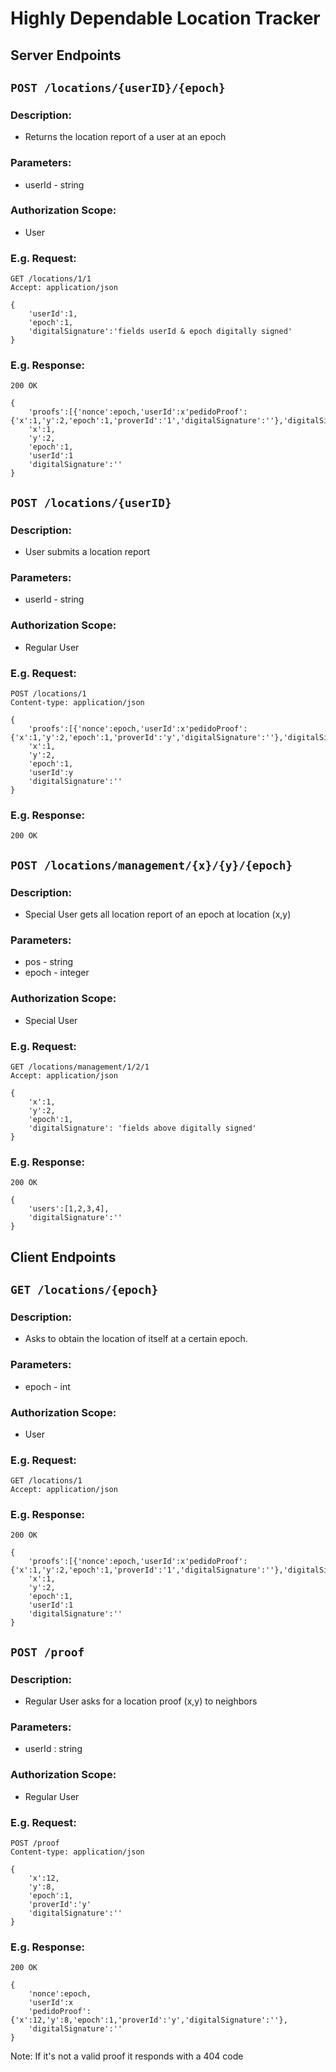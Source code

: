 # Highly Dependable Location Tracker

## Server Endpoints

## `POST /locations/{userID}/{epoch}`

### Description:
- Returns the location report of a user at an epoch

### Parameters:
- userId -  string

### Authorization Scope:
- User

### E.g. Request:
```
GET /locations/1/1
Accept: application/json

{
    'userId':1,
    'epoch':1,
    'digitalSignature':'fields userId & epoch digitally signed'
}
```

### E.g. Response:
```
200 OK

{
    'proofs':[{'nonce':epoch,'userId':x'pedidoProof':{'x':1,'y':2,'epoch':1,'proverId':'1','digitalSignature':''},'digitalSignature':''}],
    'x':1,
    'y':2,
    'epoch':1,
    'userId':1
    'digitalSignature':''
}
```

## `POST /locations/{userID}`

### Description:
- User submits a location report

### Parameters:
- userId -  string

### Authorization Scope:
- Regular User

### E.g. Request:
```
POST /locations/1
Content-type: application/json

{
    'proofs':[{'nonce':epoch,'userId':x'pedidoProof':{'x':1,'y':2,'epoch':1,'proverId':'y','digitalSignature':''},'digitalSignature':''}],
    'x':1,
    'y':2,
    'epoch':1,
    'userId':y
    'digitalSignature':''
}
```

### E.g. Response:
```
200 OK
```

## `POST /locations/management/{x}/{y}/{epoch}`

### Description:
- Special User gets all location report of an epoch at location (x,y)

### Parameters:
- pos -  string
- epoch -  integer

### Authorization Scope:
- Special User

### E.g. Request:
```
GET /locations/management/1/2/1
Accept: application/json

{
    'x':1,
    'y':2,
    'epoch':1,
    'digitalSignature': 'fields above digitally signed'
}
```

### E.g. Response:
```
200 OK

{
    'users':[1,2,3,4],
    'digitalSignature':''
}
```

## Client Endpoints

## `GET /locations/{epoch}`

### Description:
- Asks to obtain the location of itself at a certain epoch.

### Parameters:
- epoch -  int

### Authorization Scope:
- User

### E.g. Request:
```
GET /locations/1
Accept: application/json
```

### E.g. Response:
```
200 OK

{
    'proofs':[{'nonce':epoch,'userId':x'pedidoProof':{'x':1,'y':2,'epoch':1,'proverId':'1','digitalSignature':''},'digitalSignature':''}],
    'x':1,
    'y':2,
    'epoch':1,
    'userId':1
    'digitalSignature':''
}
```

## `POST /proof`

### Description:
- Regular User asks for a location proof (x,y) to neighbors

### Parameters:
- userId : string

### Authorization Scope:
- Regular User

### E.g. Request:
```
POST /proof
Content-type: application/json

{
    'x':12,
    'y':8,
    'epoch':1,
    'proverId':'y'
    'digitalSignature':''
}
```

### E.g. Response:
```
200 OK

{
    'nonce':epoch,
    'userId':x
    'pedidoProof':{'x':12,'y':8,'epoch':1,'proverId':'y','digitalSignature':''},
    'digitalSignature':''
}
```
Note: If it's not a valid proof it responds with a 404 code

